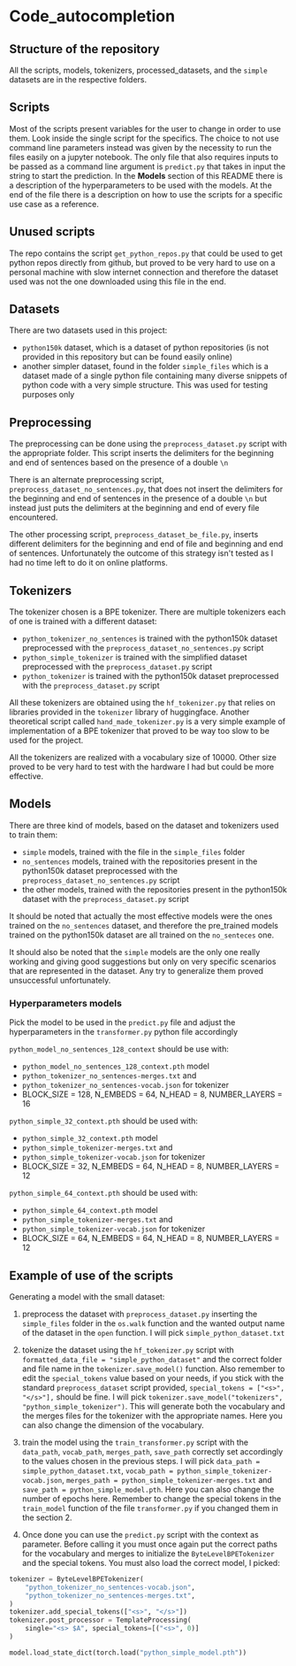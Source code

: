 # Code_autocompletion

## Structure of the repository

All the scripts, models, tokenizers, processed_datasets, and the `simple` datasets are in the respective folders.

## Scripts

Most of the scripts present variables for the user to change in order to use them. Look inside the single script for the specifics. The choice to not use command line parameters instead was given by the necessity to run the files easily on a jupyter notebook.
The only file that also requires inputs to be passed as a command line argument is `predict.py` that takes in input the string to start the prediction.
In the **Models** section of this README there is a description of the hyperparameters to be used with the models.
At the end of the file there is a description on how to use the scripts for a specific use case as a reference.

## Unused scripts

The repo contains the script `get_python_repos.py` that could be used to get python repos directly from github, but proved to be very hard to use on a personal machine with slow internet connection and therefore the dataset used was not the one downloaded using this file in the end.

## Datasets

There are two datasets used in this project:

- `python150k` dataset, which is a dataset of python repositories (is not provided in this repository but can be found easily online)
- another simpler dataset, found in the folder `simple_files` which is a dataset made of a single python file containing many diverse snippets of python code with a very simple structure. This was used for testing purposes only

## Preprocessing

The preprocessing can be done using the `preprocess_dataset.py` script with the appropriate folder. This script inserts the delimiters for the beginning and end of sentences based on the presence of a double `\n`

There is an alternate preprocessing script, `preprocess_dataset_no_sentences.py`, that does not insert the delimiters for the beginning and end of sentences in the presence of a double `\n` but instead just puts the delimiters at the beginning and end of every file encountered.

The other processing script, `preprocess_dataset_be_file.py`, inserts different delimiters for the beginning and end of file and beginning and end of sentences. Unfortunately the outcome of this strategy isn't tested as I had no time left to do it on online platforms.

## Tokenizers

The tokenizer chosen is a BPE tokenizer. There are multiple tokenizers each of one is trained with a different dataset:

- `python_tokenizer_no_sentences` is trained with the python150k dataset preprocessed with the `preprocess_dataset_no_sentences.py` script
- `python_simple_tokenizer` is trained with the simplified dataset preprocessed with the `preprocess_dataset.py` script
- `python_tokenizer` is trained with the python150k dataset preprocessed with the `preprocess_dataset.py` script

All these tokenizers are obtained using the `hf_tokenizer.py` that relies on libraries provided in the `tokenizer` library of huggingface. Another theoretical script called `hand_made_tokenizer.py` is a very simple example of implementation of a BPE tokenizer that proved to be way too slow to be used for the project.

All the tokenizers are realized with a vocabulary size of 10000. Other size proved to be very hard to test with the hardware I had but could be more effective.

## Models

There are three kind of models, based on the dataset and tokenizers used to train them:

- `simple` models, trained with the file in the `simple_files` folder
- `no_sentences` models, trained with the repositories present in the python150k dataset preprocessed with the `preprocess_dataset_no_sentences.py` script
- the other models, trained with the repositories present in the python150k dataset with the `preprocess_dataset.py` script

It should be noted that actually the most effective models were the ones trained on the `no_sentences` dataset, and therefore the pre_trained models trained on the python150k dataset are all trained on the `no_senteces` one.

It should also be noted that the `simple` models are the only one really working and giving good suggestions but only on very specific scenarios that are represented in the dataset. Any try to generalize them proved unsuccessful unfortunately.

### Hyperparameters models

Pick the model to be used in the `predict.py` file and adjust the hyperparameters in the `transformer.py` python file accordingly

`python_model_no_sentences_128_context` should be use with:

- `python_model_no_sentences_128_context.pth` model
- `python_tokenizer_no_sentences-merges.txt` and
- `python_tokenizer_no_sentences-vocab.json` for tokenizer
- BLOCK_SIZE = 128, N_EMBEDS = 64, N_HEAD = 8, NUMBER_LAYERS = 16

`python_simple_32_context.pth` should be used with:

- `python_simple_32_context.pth` model
- `python_simple_tokenizer-merges.txt` and
- `python_simple_tokenizer-vocab.json` for tokenizer
- BLOCK_SIZE = 32, N_EMBEDS = 64, N_HEAD = 8, NUMBER_LAYERS = 12

`python_simple_64_context.pth` should be used with:

- `python_simple_64_context.pth` model
- `python_simple_tokenizer-merges.txt` and
- `python_simple_tokenizer-vocab.json` for tokenizer
- BLOCK_SIZE = 64, N_EMBEDS = 64, N_HEAD = 8, NUMBER_LAYERS = 12

## Example of use of the scripts

Generating a model with the small dataset:

1. preprocess the dataset with `preprocess_dataset.py` inserting the `simple_files` folder in the `os.walk` function and the wanted output name of the dataset in the `open` function. I will pick `simple_python_dataset.txt`
2. tokenize the dataset using the `hf_tokenizer.py` script with `formatted_data_file = "simple_python_dataset"` and the correct folder and file name in the `tokenizer.save_model()` function. Also remember to edit the `special_tokens` value based on your needs, if you stick with the standard `preprocess_dataset` script provided, `special_tokens = ["<s>", "</s>"],` should be fine. I will pick `tokenizer.save_model("tokenizers", "python_simple_tokenizer")`. This will generate both the vocabulary and the merges files for the tokenizer with the appropriate names. Here you can also change the dimension of the vocabulary.
3. train the model using the `train_transformer.py` script with the `data_path`, `vocab_path`, `merges_path`, `save_path` correctly set accordingly to the values chosen in the previous steps. I will pick `data_path = simple_python_dataset.txt`, `vocab_path = python_simple_tokenizer-vocab.json`, `merges_path = python_simple_tokenizer-merges.txt` and `save_path = python_simple_model.pth`. Here you can also change the number of epochs here. Remember to change the special tokens in the `train_model` function of the file `transformer.py` if you changed them in the section 2.

4. Once done you can use the `predict.py` script with the context as parameter. Before calling it you must once again put the correct paths for the vocabulary and merges to initialize the `ByteLevelBPETokenizer` and the special tokens. You must also load the correct model, I picked:

```Python
tokenizer = ByteLevelBPETokenizer(
    "python_tokenizer_no_sentences-vocab.json",
    "python_tokenizer_no_sentences-merges.txt",
)
tokenizer.add_special_tokens(["<s>", "</s>"])
tokenizer.post_processor = TemplateProcessing(
    single="<s> $A", special_tokens=[("<s>", 0)]
)

model.load_state_dict(torch.load("python_simple_model.pth"))
```
